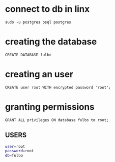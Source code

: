 # connect to db in linx
`sudo -u postgres psql postgres`

# creating the database
`CREATE DATABASE fulbo`

# creating an user
`CREATE user root WITH encrypted password 'root';`

# granting permissions
`GRANT ALL privileges ON database fulbo to root;`

## USERS
```bash
user=root
password=root 
db=fulbo
```